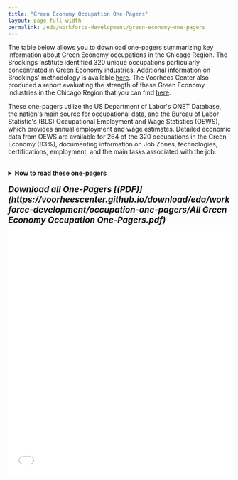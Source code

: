 ```yaml
---
title: "Green Economy Occupation One-Pagers"
layout: page-full-width
permalink: /eda/workforce-development/green-economy-one-pagers
---
```


<!--- This document is a copy of the RMD output from "Front_End_Occupation_Table" that produces a MD markdown (due to keep_md and preserve_yaml). Changes required is to: 1) change file name to match permalink; 2) remove the "output" section of the YAML; and 3) make the table call to an iframe of the HTML widget before loading onto the website. 

The final steps to update the website, you need to transfer over 3 files:
1) Copy over this MD file into the "pages" subfolder matching the permalink in the YAML
2) Copy over the "occupations-one-pager" subfolder to the "download" subfolder
3) Copy over the "occupation-one-pager-front-end-table.html" to the "htmlwidgets" subfolder 
-->

The table below allows you to download one-pagers summarizing key information about Green Economy occupations in the Chicago Region. The Brookings Institute identified 320 unique occupations particularly concentrated in Green Economy industries. Additional information on Brookings' methodology is available [here](https://www.brookings.edu/wp-content/uploads/2019/04/2019.04_metro_Clean-Energy-Jobs_Report_Muro-Tomer-Shivaran-Kane_updated.pdf). The Voorhees Center also produced a report evaluating the strength of these Green Economy industries in the Chicago Region that you can find [here](https://uofi.app.box.com/s/otysmqubv39nvpzdq17cdz5trpm5mqoh).

These one-pagers utilize the US Department of Labor's ONET Database, the nation's main source for occupational data, and the Bureau of Labor Statistic's (BLS) Occupational Employment and Wage Statistics (OEWS), which provides annual employment and wage estimates. Detailed economic data from OEWS are available for 264 of the 320 occupations in the Green Economy (83%), documenting information on Job Zones, technologies, certifications, employment, and the main tasks associated with the job.
<br><br>
<details>
<summary markdown="span"><b>How to read these one-pagers</b></summary>

<br>
<b>Summary Box</b>
<br>

<ul>
<li><b>Occupation Title and SOC Code</b> that is formally used by ONET</li>
<li><b>Green Economy Icons</b> to indicate whether an occupation falls within one or more of the subcategories:
  <ul>
    <li><b>Clean Energy Production (Solar Panel)</b> includes clean energy generation, transmission, and distribution.</li>
    <li><b>Energy Efficiency (Batteries)</b> includes manufacturing of energy-efficient products, construction of energy-efficient buildings, and provision of energy-efficient services.</li>
    <li><b>Environmental Management (Leaf)</b> includes environmental management, conservation, and regulation.</li>
  </ul>
</li>
<li><b>Description</b> of the general occupation.</li>
<li><b>Other Resources</b> links to the complete set of data present in ONET.</li>
</ul>

<b>Job Title Examples</b>
<br>

<ul>
<li>A sample of the job titles that people currently employed in the occupation hold.</li>
</ul>

<b>Job Zone</b>
<br>

<ul>
<li><b>Preparation, Education, Experience and Training</b> levels required for the occupation.</li>
<li><b>Core Certifications and Hot Technologies (If Available)</b> that are frequently included in employer job postings.</li>
</ul>

<b>Employment and Wages (Chicago MSA, IL, USA – If Available)</b>
<br>

<ul>
<li><b>Summary Table</b> showing the employment totals, location quotient, and median wage across the United States, Illinois, and the Chicago MSA for 2021 (if available). A location quotient greater than 1 indicates the region has a higher concentration in that occupation than the nation.</li>
<li><b>Wage Distribution Chart</b> showing the 10th Percentile, 50th (Median), and 90th Percentile of wages across each region (if available).</li>
</ul>

<b>Core Tasks</b>
<br>

<ul>
<li><b>Top 5 Core Tasks</b> of the given occupation according to current job holders. Frequency is translated from the survey instrument scale of 1 (Yearly or Less) to 7 (Hourly or More). Importance of the Task is translated from 1 (Not Important) to 5 (Extremely Important).</li>
</ul> 
 
</details>
<br>
<b style='font-size:14pt;'><i>
Download all One-Pagers [(PDF)](https://voorheescenter.github.io/download/eda/workforce-development/occupation-one-pagers/All Green Economy Occupation One-Pagers.pdf)
</i></b>
<br>
<!--- Link to table saved as a widget for website display -->
<iframe src="/htmlwidgets/occupation-one-pager-front-end-table.html" height="560px" width="100%" style="border:none; overflow: scroll;"></iframe>